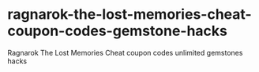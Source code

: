 # ragnarok-the-lost-memories-cheat-coupon-codes-gemstone-hacks
Ragnarok The Lost Memories Cheat coupon codes unlimited gemstones hacks
